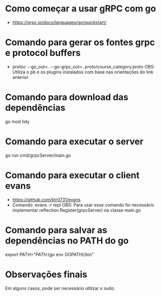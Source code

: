 # Como começar a usar gRPC com go
* https://grpc.io/docs/languages/go/quickstart/

# Comando para gerar os fontes grpc e protocol buffers 
* protoc --go_out=. --go-grpc_out=. proto/course_category.proto
OBS: Utiliza o pb e os plugins instalados com base nas orientações do link anterior

# Comando para download das dependências
go mod tidy

# Comando para executar o server
go run cmd/grpcServer/main.go

# Comando para executar o client evans
* https://github.com/ktr0731/evans
* Comando: evans -r repl
OBS: Para usar esse comando foi necessário implementar reflection.Register(grpcServer) na classe main.go

# Comando para salvar as dependências no PATH do go
export PATH="$PATH:$(go env GOPATH)/bin" 

# Observações finais
Em alguns casos, pode ser necessário utilizar o sudo.


